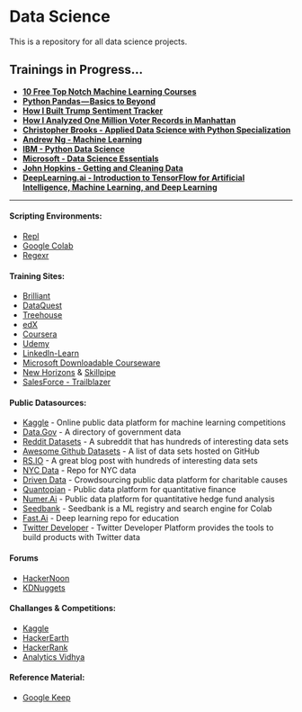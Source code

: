 

# Data Science
This is a repository for all data science projects.


## Trainings in Progress...

  * **[10 Free Top Notch Machine Learning Courses](https://www.kdnuggets.com/2019/12/10-free-top-notch-courses-machine-learning.html)**
  * **[Python Pandas — Basics to Beyond](https://hackernoon.com/python-pandas-tutorial-92018da85a33)**
  * **[How I Built Trump Sentiment Tracker](https://hackernoon.com/how-i-built-trump-sentiment-tracker-355ff87859f9)**
  * **[How I Analyzed One Million Voter Records in Manhattan](https://hackernoon.com/analyzing-one-million-voter-records-in-manhattan-1r2w36u5)**
  * **[Christopher Brooks - Applied Data Science with Python Specialization](https://www.coursera.org/specializations/data-science-python)**
  * **[Andrew Ng - Machine Learning](https://www.coursera.org/learn/machine-learning?utm_source=gg&utm_medium=sem&utm_content=17-DeepLearning-US&campaignid=904733485&adgroupid=54215108588&device=c&keyword=andrew%20ng&matchtype=p&network=g&devicemodel=&adpostion=1t1&creativeid=269507680285&hide_mobile_promo&gclid=CjwKCAiAob3vBRAUEiwAIbs5TnXxr1RA85SMoLPPGblVgf81V6_jG8Dw_Mm3FYxEOO1jQMGKb4kAQRoCfI8QAvD_BwE)**
  * **[IBM - Python Data Science](https://www.edx.org/professional-certificate/python-data-science#program-enrolling-now-section-btn)**
  * **[Microsoft - Data Science Essentials](https://www.edx.org/course/data-science-essentials#!)**
  * **[John Hopkins - Getting and Cleaning Data](https://www.coursera.org/learn/data-cleaning?ranMID=40328&ranEAID=vedj0cWlu2Y&ranSiteID=vedj0cWlu2Y-I0X6ultXjjDeb8FzG58MRw&siteID=vedj0cWlu2Y-I0X6ultXjjDeb8FzG58MRw&utm_content=10&utm_medium=partners&utm_source=linkshare&utm_campaign=vedj0cWlu2Y#syllabus)**
  * **[DeepLearning.ai - Introduction to TensorFlow for Artificial Intelligence, Machine Learning, and Deep Learning](https://www.coursera.org/learn/introduction-tensorflow#about)**

---
#### Scripting Environments:
* [Repl](https://repl.it/repls)
* [Google Colab](https://colab.research.google.com/notebooks/welcome.ipynb)
* [Regexr](https://regexr.com/)

#### Training Sites:
* [Brilliant](https://brilliant.org/)
* [DataQuest](https://app.dataquest.io/dashboard)
* [Treehouse](https://teamtreehouse.com/home)
* [edX](https://courses.edx.org/dashboard)
* [Coursera](https://www.coursera.org/)
* [Udemy](https://www.udemy.com/?utm_source=adwords-brand&utm_medium=udemyads&utm_campaign=NEW-AW-PROS-Branded-Search-World-EN-ENG_._ci__._sl_ENG_._vi__._sd_All_._la_EN_._&tabei=7&utm_term=_._ag_48933380294_._ad_279519253629_._de_c_._dm__._pl__._ti_aud-471790791746:kwd-310556426868_._li_9010076_._pd__._&gclid=Cj0KCQjwn_LrBRD4ARIsAFEQFKu-7YADFzhj74VnC_jfwVYWgzkBiPH_2sjFtPXw2sk38zigvg628gMaAvMNEALw_wcB)
* [LinkedIn-Learn](https://www.linkedin.com/learning/me?u=67944386)
* [Microsoft Downloadable Courseware](https://www.microsoft.com/en-us/learning/companion-moc.aspx)
* [New Horizons](https://lms.nhcms.net/ClassEnrollment/7697308) & [Skillpipe](https://skillpipe.com/#/bookshelf/books?lang=en-GB&authtoken=eyJhbGciOiJIUzI1NiIsInR5cCI6IkpXVCJ9.eyJzdWIiOiI1YWM4YmYyNC0zNjU5LTRjZDYtYjM0NS0wMDcyZTllODgzYTciLCJkdGJzLXNlc3Npb24taWQiOiJlMjVmOWFhYi02ZGFlLTQ3NzktYTA5ZC01ODM3YTE2NzI3M2QiLCJvdmVycmlkZSI6IkZhbHNlIiwibmJmIjoxNTc0NDUyMzk5LCJleHAiOjE1NzQ0ODQ3OTksImlhdCI6MTU3NDQ1MjM5OSwiaXNzIjoiaHR0cDovL3NraWxscGlwZS5jb20iLCJhdWQiOiJodHRwOi8vc2tpbGxwaXBlLmNvbSJ9.EAduruRFytTAFHgM2bl3wdyQ3hhqsqelN-8OLaeaQBI)
* [SalesForce - Trailblazer](https://trailblazer.me/TrailblazerLogin?startURL=%2Fsetup%2Fsecur%2FRemoteAccessAuthorizationPage.apexp%3Fsource%3DCAAAAW7yDHU5ME8wMUkwMDAwMDAwMDA2AAAA3s4unvmC_k2eSi1YflpaJ9_e_sWIWEOFIKZCG6EQbNDhqz_qg88st_7gy55PCPEwX6DMreuRNhEN2y779yXQhOolYO8ENQcyGuOkU6Aelc2Xvojjgic779Sm7UE2oNNrcWD0xObA0uZmLNcpERrIrdS8jRUzDaZ24FHu_2sEKishFroueQv1x_iafXeNjaazIBqRBKPgzD4s15qVPDdtjjlm8AOHBB0o85raeWvqHr2-gyRfVzWd4K7qZWtrF4yW_XxVkx9EQdPP0CIWRz8fjcLO9bvdbRVzjF6NnrPuv8h22bewGJOcigWP4jurrQ4ZUEwBv3Z61hyLhOfKB0G6wkh_yY7yXx3EiScJxl8iFdPkScBqNEOGJ3r1Uh61F_26eyRE97kfPrQFjmn0AapJFI-9BhuBylRU4YwLbre7Vasn8cwQRmhKBdxpVffeZh_I0H93vOQ-4wXX4BOUFmKvSdRAYBCQIzsuxpUhTDtrJ7vwprJDTe2hw3uwh-RwLTtV6SdTfiJw_an9UxyVRdkuDQ027xu5nJ_pKMElXQYqpVLfuxn3lNmLyUYQRxt2LSkBK8tg6I7no7nPZbSQo5JXI28BXo0OmWttNxN1ulpxgVGlAIO618v0SLQipanzS8libxapO3UvZ9ya21-RnppNfzCgHrRQknyAt8K0JoJq30ydQS2doCqGtgV3No3sTfjhTflANRVx5NPwr91Z0NV3oeVL7MY8KG__Iko17MkyDzURkuXmwcWTn7SdIbibIWIAFBHvliLtOlQH3TF5SCoW3EU%253D%26display%3Dpage&display=page&sdtd=1&locale=en_US)

#### Public Datasources:
* [Kaggle](https://www.kaggle.com/) - Online public data platform for machine learning competitions
* [Data.Gov](https://www.data.gov/) - A directory of government data 
* [Reddit Datasets](https://www.reddit.com/r/datasets/) - A subreddit that has hundreds of interesting data sets
* [Awesome Github Datasets](https://github.com/awesomedata/awesome-public-datasets) - A list of data sets hosted on GitHub
* [RS.IO](https://rs.io/100-interesting-data-sets-for-statistics/) - A great blog post with hundreds of interesting data sets
* [NYC Data](https://opendata.cityofnewyork.us/) - Repo for NYC data
* [Driven Data](https://www.drivendata.org/) - Crowdsourcing public data platform for charitable causes
* [Quantopian](https://www.quantopian.com/home) - Public data platform for quantitative finance
* [Numer.Ai](https://numer.ai/rounds) - Public data platform for quantitative hedge fund analysis
* [Seedbank](https://research.google.com/seedbank/) - Seedbank is a ML registry and search engine for Colab
* [Fast.Ai](https://www.fast.ai/) - Deep learning repo for education
* [Twitter Developer](https://developer.twitter.com/en/apps) - Twitter Developer Platform provides the tools to build products with Twitter data

#### Forums
* [HackerNoon](https://hackernoon.com/)
* [KDNuggets](https://www.kdnuggets.com/)

#### Challanges & Competitions:
* [Kaggle](https://www.kaggle.com/#)
* [HackerEarth](https://www.hackerearth.com/challenges/)
* [HackerRank](https://www.hackerrank.com/dashboard)
* [Analytics Vidhya](https://courses.analyticsvidhya.com/courses/take/a-comprehensive-learning-path-to-become-a-data-scientist-in-2019/texts/6074914-how-to-setup-your-machine)

#### Reference Material:
* [Google Keep](https://keep.google.com/)
